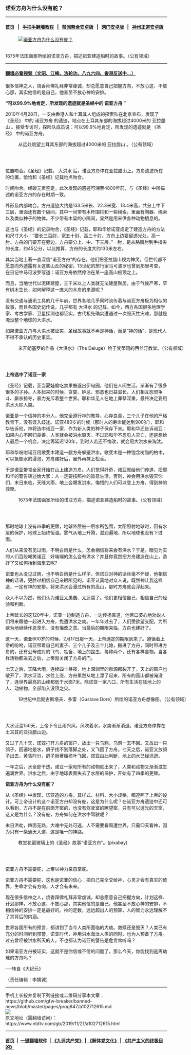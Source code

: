 ### 诺亚方舟为什么没有舵？
------------------------

#### [首页](https://github.com/gfw-breaker/banned-news/blob/master/README.md) &nbsp;&nbsp;|&nbsp;&nbsp; [手把手翻墙教程](https://github.com/gfw-breaker/guides/wiki) &nbsp;&nbsp;|&nbsp;&nbsp; [禁闻聚合安卓版](https://github.com/gfw-breaker/bn-android) &nbsp;&nbsp;|&nbsp;&nbsp; [网门安卓版](https://github.com/oGate2/oGate) &nbsp;&nbsp;|&nbsp;&nbsp; [神州正道安卓版](https://github.com/SzzdOgate/update) 



<div><div class="featured_image">
 <a href="https://i.ntdtv.com/assets/uploads/2019/11/1121AZ.jpg" target="_blank">
  <figure>
   <img alt="诺亚方舟为什么没有舵？" src="https://i.ntdtv.com/assets/uploads/2019/11/1121AZ-800x450.jpg"/>
  </figure><br/>
 </a>
 <span class="caption">
  1675年法国画家所绘的诺亚方舟，描述诺亚建造船时的故事。（公有领域）
 </span>
</div>
</div><hr/>

#### [翻墙必看视频（文昭、江峰、法轮功、八九六四、香港反送中...）](https://github.com/gfw-breaker/banned-news/blob/master/pages/links.md)

<div><div class="post_content" itemprop="articleBody">
 <p>
  很多信神之人，烧香拜佛礼拜非常虔诚，却总愿意自己把握方向，不放心这、不放心那，其实他信的是自己，他甚至不放心神的安排。
 </p>
 <p>
  <strong>
   “可以99.9%地肯定，所发现的遗迹就是圣经中的
   <ok href="https://www.ntdtv.com/gb/诺亚方舟.htm">
    诺亚方舟
   </ok>
   ”
  </strong>
 </p>
 <p>
  2010年4月28日，一支由香港人和土耳其人组成的探索队在北京宣布，发现了
  <ok href="https://www.ntdtv.com/gb/《圣经》.htm">
   《圣经》
  </ok>
  中的
  <ok href="https://www.ntdtv.com/gb/诺亚方舟.htm">
   诺亚方舟
  </ok>
  的遗迹，地点在土耳其东部的海拔超过4000米的
  <ok href="https://www.ntdtv.com/gb/亚拉腊山.htm">
   亚拉腊山
  </ok>
  。接受专访时，探险队成员说：可以99.9%地肯定，所发现的遗迹就是
  <ok href="https://www.ntdtv.com/gb/《圣经》.htm">
   《圣经》
  </ok>
  中的诺亚方舟。
 </p>
 <figure class="wp-caption alignnone" id="attachment_102712622" style="width: 600px">
  <img alt="" class="size-medium wp-image-102712622" src="https://i.ntdtv.com/assets/uploads/2019/11/AraratFromYerevan-600x450.jpg">
   <br/><figcaption class="wp-caption-text">
    从远处眺望土耳其东部的海拔超过4000米的
    <ok href="https://www.ntdtv.com/gb/亚拉腊山.htm">
     亚拉腊山
    </ok>
    。（公有领域）
   </figcaption><br/>
  </img>
 </figure><br/>
 <p>
  位置吻合。《圣经》记载，
  <ok href="https://www.ntdtv.com/gb/大洪水.htm">
   大洪水
  </ok>
  后，诺亚方舟停在亚拉腊山上。方舟遗迹所在的位置，恰恰和《圣经》记载地点吻合。
 </p>
 <p>
  时间吻合。经碳元素鉴定，此次发现的遗迹可溯至4800年前，与《圣经》中所描述的诺亚方舟的存在时期一致。
 </p>
 <p>
  外形及内部吻合。方舟遗迹大约是133.5米长、22.3米宽、13.4米高，共分上中下三层，里面还有数个隔间，其中一间带有木杆围栏和一些绳索，里面有陶器、绳索以及类似种子的物体。不少带有木梁的小隔间，显然是用来供各种动物栖息的。
 </p>
 <p>
  这也与《圣经》的记录吻合，《圣经》记载，耶和华给诺亚规定了建造方舟的方法和尺寸大小：“要长三百肘、宽五十肘、高三十肘。方舟上边要留透光处，高一肘。方舟的门要开在旁边。方舟要分上、中、下三层。”一肘，是从胳膊肘到手指尖的长度，约45公分，以此推算，方舟的长度大约130米左右。
 </p>
 <p>
  其实当地土著一直深信“诺亚方舟”的存在，他们把亚拉腊山视为神灵，但世代都不愿意向外透露有关这些山丘的秘密。13世纪的旅行家马可波罗也曾到那里考查，在日记中马可波罗写道：诺亚方舟依然停泊在某一座高山极顶之上。
 </p>
 <p>
  而且，当地世代以泥砖建屋，三千米以上人类就无法建屋聚居，由于气候严寒，罕有树木生长，如何解释这一庞大的木舟的来源呢？
 </p>
 <p>
  没有交通与通讯工具的几千年前，世界各地几乎同时流传着与诺亚方舟极为相似的故事，而且各国史记传说，几乎都有
  <ok href="https://www.ntdtv.com/gb/大洪水.htm">
   大洪水
  </ok>
  的记载。如今，西方各国很多地理学家、考古学家、卫星探测也都证实，古代祖先确实遭遇过一次毁灭性灾难，那就是淹没整个地球的大洪水。
 </p>
 <p>
  如果诺亚方舟与大洪水被证实，圣经故事就不再是神话，而是“神的话”，是现代人不得不承认的历史事实。
 </p>
 <figure class="wp-caption alignnone" id="attachment_102712625" style="width: 600px">
  <img alt="" class="size-medium wp-image-102712625" src="https://i.ntdtv.com/assets/uploads/2019/11/Michelangelo_Buonarroti_020-600x231.jpg">
   <br/><figcaption class="wp-caption-text">
    米开朗基罗的作品《大洪水》（The Deluge）绘于梵蒂冈的西丝汀教堂。（公有领域）
   </figcaption><br/>
  </img>
 </figure><br/>
 <p>
  <strong>
   上帝选中了诺亚一家
  </strong>
 </p>
 <p>
  《圣经》记载，亚当夏娃偷吃禁果被逐出伊甸园，他们在人间生活，渐渐有了很多很多的子孙。人多起来的时候，贪婪、妒忌、邪恶也日益滋长，人们相互怨恨争斗、厮杀掠夺，暴力充斥着整个世界。耶和华见人在地上罪孽深重，最终决定要用洪水灭除人类。
 </p>
 <p>
  诺亚是一个信神的本分人，他完全遵行神的教导，心存良善，三个儿子在他的严格教育下，没有误入歧途。诺亚480岁的时候（那时人的寿命能达到900岁），耶和华告诉他，神将选中诺亚一家，作为新人类的种子保存下来。耶和华还告诉诺亚：如果内心不回归良善，人类就会被洪水毁灭。不过耶和华不忍见人灭亡，还是想给人最后一个机会，决定再延迟120年，到时人若还不悔改，就会用大洪水来淘汰。
 </p>
 <p>
  耶和华吩咐诺亚用歌斐木建造一艘方舟躲避洪水。歌斐木是一种饱含树脂的柏木，可以抵御水的浸泡，方舟建好后，里外再抹上松香。
 </p>
 <p>
  于是诺亚带领全家开始在山上建造方舟。人们觉得好奇，诺亚就给他们传道，把耶和华的警告转述给大家：人一定要按照神的旨意生活，否则，神会用洪水毁灭你们，末日来临，天降大雨，地上会爆发洪水，悔悟的人们可以登上方舟，得到神的救赎。
 </p>
 <figure class="wp-caption alignnone" id="attachment_102712629" style="width: 600px">
  <img alt="" class="size-medium wp-image-102712629" src="https://i.ntdtv.com/assets/uploads/2019/11/de45e39fcaf32e31b9a840a554ff5be1-600x865.jpg"/>
  <br/><figcaption class="wp-caption-text">
   1675年法国画家所绘的诺亚方舟，描述诺亚建造船时的故事。（公有领域）
  </figcaption><br/>
 </figure><br/>
 <p>
  那时地球上没有四季的更替，地球外层被一层水所包围，太阳照射地球时，因有水层的保护，地球上始终恒温。雾气从地上升腾，滋润遍地，所以地球也没有下过雨。
 </p>
 <p>
  人们从来没有见过雨，不明白雨是什么，怎会相信将来会有洪水？于是，眼见为实的人们百般嘲笑诺亚：好端端的怎么会有洪水？并且你竟然把方舟建造在山上，造好了又如何抬到海里去呢?
 </p>
 <p>
  诺亚也从没见过雨，也不明白雨是什么样子，但诺亚对神的话丝毫不怀疑，他相信神的话语，更胜过相信自己亲眼所见的。诺亚认真地对众人说，既然神让我这样造，一定有神的安排。将来洪水会漫过所有的高山，那时方舟就会浮起来。
 </p>
 <p>
  众人不以为然，他们认为诺亚太愚蠢、太迂腐了。他们更相信自己，相信自己的经验和判断。
 </p>
 <p>
  上帝延长的这120年中，诺亚一边制造方舟，一边传扬真道，他苦口婆心地劝说人们将来跟他一起进入方舟，免遭洪水之劫。一年年过去了，人们受欲望支配，为所欲为地继续作恶享乐，没有悔改之意。当最后的期限来临，方舟也建好了。
 </p>
 <p>
  这一天，诺亚600岁的时候，2月17日那一天，上帝选定的期限到来了。遵循着上帝的吩咐，诺亚带着自己的妻子、三个儿子及三个儿媳，搬进了方舟，同时带进方舟的，还有公母成对的飞鸟、牲畜、地上的昆虫，每种两个，还有各样食物。当各样活物都进去之后，上帝就关闭了方舟的门。
 </p>
 <p>
  七天之后，天降大雨，连续四十昼夜，地上深渊里的泉源都裂开了，天上的窗户也敞开了，洪水泛滥，水往上涨，方舟果然从地上漂了起来，所有的高山都被淹没了，连世界最高的山峰都低于水面7米。除诺亚一家八口，所有生活在陆地上的人、动植物，全部陷入没顶之灾。
 </p>
 <figure class="wp-caption alignnone" id="attachment_102712632" style="width: 600px">
  <img alt="" class="size-medium wp-image-102712632" src="https://i.ntdtv.com/assets/uploads/2019/11/ccb9ba8e5928c7d7129437dcca392b9d-600x744.jpg"/>
  <br/><figcaption class="wp-caption-text">
   19世纪中后期古斯塔夫．多雷（Gustave Doré）所绘的诺亚方舟想像图。（公有领域）
  </figcaption><br/>
 </figure><br/>
 <p>
  大水泛滥150天，上帝下令止雨兴风，风吹着水，水势渐渐消退。诺亚方舟停靠在土耳其的亚拉腊山边。
 </p>
 <p>
  又过了几十天，诺亚打开方舟的窗户，放出一只乌鸦，乌鸦一去不回。又放出一只鸽子，因遍地是水，鸽子找不到落脚之处，又飞回了方舟。七天之后，诺亚又放鸽子出去，黄昏时分，鸽子衔著橄榄叶飞回，诺亚由此判断，地上的水已经消退。
 </p>
 <p>
  一年之后，水全部干透，诺亚一家和所有的动物就出来了，人类和动物又渐渐滋生遍满世界。洪水之后，由于地球表面失去了水层的保护，开始有了四季的更替。
 </p>
 <p>
  <strong>
   诺亚方舟为什么没有舵？
  </strong>
 </p>
 <p>
  从《圣经》中发现，诺亚造的方舟，其样式、材料、大小规格，都遵照了上帝的设计。可上帝设计的这个诺亚方舟却没有舵，这是为什么呢？在诺亚方舟遗迹中还可以看到，方舟不是在前面开窗的，也没有驾驶室的瞭望窗，只有可以透光的天窗，这又是为什么？没有舵，方舟如何在洪水中驾驶呢？
 </p>
 <p>
  末日洪劫，四面无路，大难中无处可逃，人不需要看周遭世界，只需仰天看神，因为只有一条通天大道，这是唯一的神路。
 </p>
 <figure class="wp-caption alignnone" id="attachment_102712633" style="width: 600px">
  <img alt="" class="size-medium wp-image-102712633" src="https://i.ntdtv.com/assets/uploads/2019/11/church-2662033_1920-600x841.jpg"/>
  <br/><figcaption class="wp-caption-text">
   教堂花窗玻璃上的《圣经》故事“诺亚方舟”。(pixabay)
  </figcaption><br/>
 </figure><br/>
 <p>
  诺亚方舟不需要舵，上帝以神力亲自掌舵。
 </p>
 <p>
  诺亚方舟不需要舵，这也是诺亚的信心：把自己完全交给神，心灵才会有真实的倚靠，生命才会有方向，人才会有未来。
 </p>
 <p>
  现在很多信神之人，烧香拜佛礼拜非常虔诚，却总愿意自己把握方向，计划这样、计划那样，不放心这、不放心那，其实他信的是自己，他甚至不放心神的安排，不相信神的安排一定是最好的。神的定数，远远超出人的预算，人的智力永远理解不了其背后的内涵。
 </p>
 <p>
  世界各国所有的预言，都讲到了当今人类所面临的大劫。救赎还是毁灭？人类已有充分的时间听到预警，诺亚时代，神用洪水淘汰人类的同时，也为人预备了方舟。过去曾经被洪水所灭的人，不也都认为诺亚的警告是危言耸听吗？
 </p>
 <p>
  如果诺亚方舟被证实，这就不是你信或不信的问题了，那么今天，你能找到逃离劫难的方舟吗？
 </p>
 <p>
  ──转自《大纪元》
 </p>
 <p>
  （责任编辑：李婧铖）
 </p>
 <div class="single_ad">
 </div>
</div>
</div>
<hr/>
手机上长按并复制下列链接或二维码分享本文章：<br/>
https://github.com/gfw-breaker/banned-news/blob/master/pages/prog647/a102712615.md <br/>
<a href='https://github.com/gfw-breaker/banned-news/blob/master/pages/prog647/a102712615.md'><img src='https://github.com/gfw-breaker/banned-news/blob/master/pages/prog647/a102712615.md.png'/></a> <br/>
原文地址（需翻墙访问）：https://www.ntdtv.com/gb/2019/11/21/a102712615.html


------------------------
#### [首页](https://github.com/gfw-breaker/banned-news/blob/master/README.md) &nbsp;|&nbsp; [一键翻墙软件](https://github.com/gfw-breaker/nogfw/blob/master/README.md) &nbsp;| [《九评共产党》](https://github.com/gfw-breaker/9ping.md/blob/master/README.md#九评之一评共产党是什么) | [《解体党文化》](https://github.com/gfw-breaker/jtdwh.md/blob/master/README.md) | [《共产主义的终极目的》](https://github.com/gfw-breaker/gczydzjmd.md/blob/master/README.md)


<img src='http://gfw-breaker.win/banned-news/pages/prog647/a102712615.md' width='0px' height='0px'/>